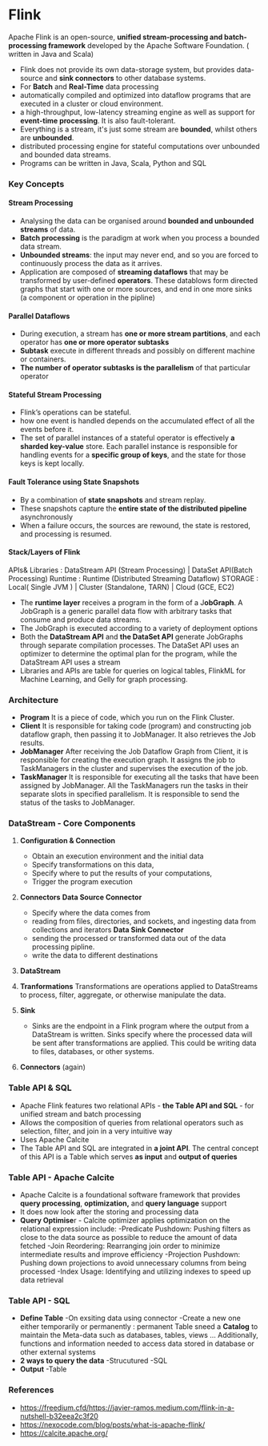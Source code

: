 # Flink

Apache Flink is an open-source, **unified stream-processing and batch-processing framework** developed by the Apache Software Foundation.
( written in Java and Scala)

- Flink does not provide its own data-storage system, but provides data-source and **sink connectors** to other database systems.
- For **Batch** and **Real-Time** data processing
- automatically compiled and optimized into dataflow programs that are executed in a cluster or cloud environment.
- a high-throughput, low-latency streaming engine as well as support for **event-time processing**. It is also fault-tolerant.
- Everything is a stream, it's just some stream are **bounded**, whilst others are **unbounded**.
- distributed processing engine for stateful computations over unbounded and bounded data streams.
- Programs can be written in Java, Scala, Python and SQL


### Key Concepts
#### **Stream Processing**
  - Analysing the data can be organised around **bounded and unbounded streams** of data.
  - **Batch processing** is the paradigm at work when you process a bounded data stream.
  - **Unbounded streams**: the input may never end, and so you are forced to continuously process the data as it arrives.
  - Application are composed of **streaming dataflows** that may be transformed by user-defined **operators**. These datablows form directed graphs that start with one or more sources, and end in one more sinks (a component or operation in the pipline)
  
#### Parallel Dataflows
- During execution, a stream has **one or more stream partitions**, and each operator has **one or more operator subtasks** 
- **Subtask** execute in different threads and possibly on different machine or containers.
- **The number of operator subtasks is the parallelism** of that particular operator

#### Stateful Stream Processing
- Flink’s operations can be stateful.
- how one event is handled depends on the accumulated effect of all the events before it.
- The set of parallel instances of a stateful operator is effectively **a sharded key-value** store. Each parallel instance is responsible for handling events for a **specific group of keys**, and the state for those keys is kept locally.

#### Fault Tolerance using State Snapshots
- By a combination of **state snapshots** and stream replay.
- These snapshots capture the **entire state of the distributed pipeline** asynchronously
- When a failure occurs, the sources are rewound, the state is restored, and processing is resumed.

#### Stack/Layers of Flink

APIs& Libraries : DataStream API (Stream Processing) | DataSet API(Batch Processing)
Runtime : Runtime (Distributed Streaming Dataflow)
STORAGE : Local( Single JVM ) | Cluster (Standalone, TARN) | Cloud (GCE, EC2)

- The **runtime layer** receives a program in the form of a J**obGraph**. A JobGraph is a generic parallel data flow with arbitrary tasks that consume and produce data streams.
- The JobGraph is executed according to a variety of deployment options
- Both the **DataStream API** and **the DataSet API** generate JobGraphs through separate compilation processes. The DataSet API uses an optimizer to determine the optimal plan for the program, while the DataStream API uses a stream
- Libraries and APIs are table for queries on logical tables, FlinkML for Machine Learning, and Gelly for graph processing.

### Architecture 
- **Program** 
  It is a piece of code, which you run on the Flink Cluster.
- **Client**
  It is responsible for taking code (program) and constructing job dataflow graph, then passing it to JobManager. It also retrieves the Job results.
- **JobManager**
  After receiving the Job Dataflow Graph from Client, it is responsible for creating the execution graph. It assigns the job to TaskManagers in the cluster and supervises the execution of the job.
- **TaskManager**
  It is responsible for executing all the tasks that have been assigned by JobManager. All the TaskManagers run the tasks in their separate slots in specified parallelism. It is responsible to send the status of the tasks to JobManager.

### DataStream - Core Components 
1. **Configuration & Connection** 
	- Obtain an execution environment and  the initial data
	- Specify transformations on this data,
	- Specify where to put the results of your computations,
	- Trigger the program execution

2. **Connectors**
   **Data Source Connector**
   - Specify where the data comes from 
   - reading from files, directories, and sockets, and ingesting data from collections and iterators
	**Data Sink Connector**
   - sending the processed or transformed data out of the data processing pipline.
   - write the data to different destinations
3. **DataStream**
4. **Tranformations**
   Transformations are operations applied to DataStreams to process, filter, aggregate, or otherwise manipulate the data.
5. **Sink**
   - Sinks are the endpoint in a Flink program where the output from a DataStream is written. Sinks specify where the processed data will be sent after transformations are applied. This could be writing data to files, databases, or other systems.
6. **Connectors** (again)


### Table API & SQL
- Apache Flink features two relational APIs - **the Table API and SQL** - for unified stream and batch processing
- Allows the composition of queries from relational operators such as selection, filter, and join in a very intuitive way
- Uses Apache Calcite
- The Table API and SQL are integrated in **a joint API**. The central concept of this API is a Table which serves **as input** and **output of queries**

### Table API - Apache Calcite
- Apache Calcite is a foundational software framework that provides **query processing**, **optimization,** and **query language** support
- It does now look after the storing and processing data
- **Query Optimise**r - Calcite optimizer applies optimization on the relational expression
	include: 
	-Predicate Pushdown: Pushing filters as close to the data source as possible to reduce the amount of data fetched
	-Join Reordering: Rearranging join order to minimize intermediate results and improve efficiency
	-Projection Pushdown: Pushing down projections to avoid unnecessary columns from being processed
	-Index Usage: Identifying and utilizing indexes to speed up data retrieval

### Table API - SQL
- **Define Table** 
  -On exsiting data using connector
  -Create a new one either temporarily or permanently : permanent Table sneed a **Catalog** to maintain the Meta-data such as databases, tables, views ... Additionally, functions and information needed to access data stored in database or other external systems
- **2 ways to query the data**
	-Strucutured
	-SQL
- **Output**
	-Table

### References
- https://freedium.cfd/https://javier-ramos.medium.com/flink-in-a-nutshell-b32eea2c3f20
- https://nexocode.com/blog/posts/what-is-apache-flink/
- https://calcite.apache.org/
